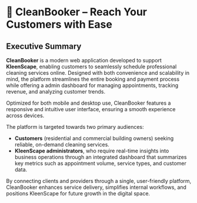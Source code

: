 # 🧼 CleanBooker – Reach Your Customers with Ease

## Executive Summary

**CleanBooker** is a modern web application developed to support **KleenScape**, enabling customers to seamlessly schedule professional cleaning services online. Designed with both convenience and scalability in mind, the platform streamlines the entire booking and payment process while offering a admin dashboard for managing appointments, tracking revenue, and analyzing customer trends.

Optimized for both mobile and desktop use, CleanBooker features a responsive and intuitive user interface, ensuring a smooth experience across devices.

The platform is targeted towards two primary audiences:

- **Customers** (residential and commercial building owners) seeking reliable, on-demand cleaning services.
- **KleenScape administrators**, who require real-time insights into business operations through an integrated dashboard that summarizes key metrics such as appointment volume, service types, and customer data.

By connecting clients and providers through a single, user-friendly platform, CleanBooker enhances service delivery, simplifies internal workflows, and positions KleenScape for future growth in the digital space.
